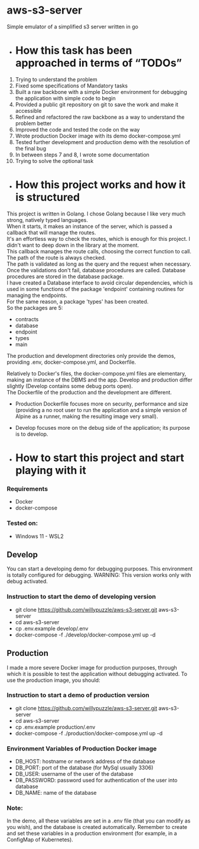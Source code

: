 # aws-s3-server

Simple emulator of a simplified s3 server written in go

- # How this task has been approached in terms of “TODOs”

1) Trying to understand the problem
2) Fixed some specifications of Mandatory tasks
3) Built a raw backbone with a simple Docker environment for debugging the application with simple code to begin
4) Provided a public git repository on git to save the work and make it accessible
5) Refined and refactored the raw backbone as a way to understand the problem better
6) Improved the code and tested the code on the way
7) Wrote production Docker image with its demo docker-compose.yml
8) Tested further development and production demo with the resolution of the final bug
9) In between steps 7 and 8, I wrote some documentation
10) Trying to solve the optional task

- # How this project works and how it is structured

This project is written in Golang. I chose Golang because I like very much strong, natively typed languages.  
When it starts, it makes an instance of the server, which is passed a callback that will manage the routes.  
It's an effortless way to check the routes, which is enough for this project. I didn't want to deep down in the library at the moment.  
This callback manages the route calls, choosing the correct function to call. The path of the route is always checked.  
The path is validated as long as the query and the request when necessary.  
Once the validations don't fail, database procedures are called. Database procedures are stored in the database package.  
I have created a Database interface to avoid circular dependencies, which is used in some functions of the package 'endpoint' containing routines for managing the endpoints.  
For the same reason, a package 'types' has been created.  
So the packages are 5:
- contracts
- database
- endpoint
- types
- main

The production and development directories only provide the demos, providing .env, docker-compose.yml, and Dockerfile.

Relatively to Docker's files, the docker-compose.yml files are elementary, making an instance of the DBMS and the app. Develop and production differ slightly (Develop contains some debug ports open).  
The Dockerfile of the production and the development are different.

- Production Dockerfile focuses more on security, performance and size (providing a no root user to run the application and a simple version of Alpine as a runner, making the resulting image very small).
- Develop focuses more on the debug side of the application; its purpose is to develop.

- # How to start this project and start playing with it

### Requirements
- Docker
- docker-compose

### Tested on:
- Windows 11 - WSL2

## Develop

You can start a developing demo for debugging purposes. This environment is totally configured for debugging.
WARNING: This version works only with debug activated.

### Instruction to start the demo of developing version
- git clone https://github.com/willypuzzle/aws-s3-server.git aws-s3-server
- cd aws-s3-server
- cp .env.example develop/.env
- docker-compose  -f ./develop/docker-compose.yml up -d

## Production

I made a more severe Docker image for production purposes, through which it is possible to test the application without debugging activated.
To use the production image, you should:

### Instruction to start a demo of production version
- git clone https://github.com/willypuzzle/aws-s3-server.git aws-s3-server
- cd aws-s3-server
- cp .env.example production/.env
- docker-compose  -f ./production/docker-compose.yml up -d

### Environment Variables of Production Docker image
- DB_HOST: hostname or network address of the database 
- DB_PORT: port of the database (for MySql usually 3306)
- DB_USER: username of the user of the database
- DB_PASSWORD: password used for authentication of the user into database
- DB_NAME: name of the database

### Note:
In the demo, all these variables are set in a .env file (that you can modify as you wish), and the database is created automatically.
Remember to create and set these variables in a production environment (for example, in a ConfigMap of Kubernetes).